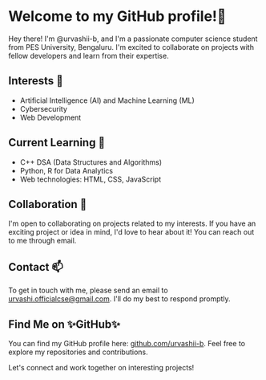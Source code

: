 <!---
urvashii-b/urvashii-b is a ✨ special ✨ repository because its `README.md` (this file) appears on your GitHub profile.
You can click the Preview link to take a look at your changes.
--->
# Welcome to my GitHub profile!👋

Hey there! I'm @urvashii-b, and I'm a passionate computer science student from PES University, Bengaluru. I'm excited to collaborate on projects with fellow developers and learn from their expertise.

## Interests 👀

- Artificial Intelligence (AI) and Machine Learning (ML)
- Cybersecurity
- Web Development

## Current Learning 🌱

- C++ DSA (Data Structures and Algorithms)
- Python, R for Data Analytics
- Web technologies: HTML, CSS, JavaScript

## Collaboration 💞️

I'm open to collaborating on projects related to my interests. If you have an exciting project or idea in mind, I'd love to hear about it! You can reach out to me through email.

## Contact 📫 

To get in touch with me, please send an email to [urvashi.officialcse@gmail.com](mailto:your-email-address@gmail.com). I'll do my best to respond promptly.

## Find Me on ✨GitHub✨

You can find my GitHub profile here: [github.com/urvashii-b](https://github.com/urvashii-b). Feel free to explore my repositories and contributions.

Let's connect and work together on interesting projects!
